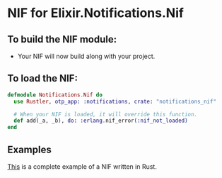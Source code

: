 # NIF for Elixir.Notifications.Nif

## To build the NIF module:

- Your NIF will now build along with your project.

## To load the NIF:

```elixir
defmodule Notifications.Nif do
  use Rustler, otp_app: :notifications, crate: "notifications_nif"

  # When your NIF is loaded, it will override this function.
  def add(_a, _b), do: :erlang.nif_error(:nif_not_loaded)
end
```

## Examples

[This](https://github.com/rusterlium/NifIo) is a complete example of a NIF written in Rust.
